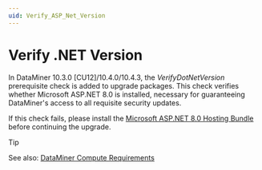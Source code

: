 ```yaml
---
uid: Verify_ASP_Net_Version
---
```


# Verify .NET Version

In DataMiner 10.3.0 [CU12]/10.4.0/10.4.3<!--RN 37969-->, the *VerifyDotNetVersion* prerequisite check is added to upgrade packages. This check verifies whether Microsoft ASP.NET 8.0 is installed, necessary for guaranteeing DataMiner's access to all requisite security updates.

If this check fails, please install the [Microsoft ASP.NET 8.0 Hosting Bundle](https://dotnet.microsoft.com/en-us/download/dotnet/thank-you/runtime-aspnetcore-8.0.2-windows-hosting-bundle-installer) before continuing the upgrade.

> [!TIP]
> See also: [DataMiner Compute Requirements](xref:DataMiner_Compute_Requirements)
